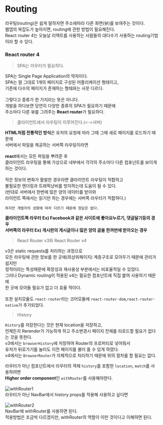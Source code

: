 # Routing
라우팅(routing)은 쉽게 말하자면 주소에따라 다른 화면(뷰)를 보여주는 것이다.<br>
웹앱의 복잡도가 높아지면, routing에 관한 방법이 필요해진다.<br>
React router 4는 오늘날 리액트를 사용하는 사람들의 대다수가 사용하는 routing기법이라 할 수 있다.

### React router 4
> SPA는 라우터가 필요하다.

SPA는 Single Page Application의 약자이다.<br>
SPA는 말 그대로 1개의 페이지로 구성된 어플리케이션 형태이고,<br>
기존에 다수의 페이지가 존재하는 형태와는 사뭇 다르다.<br><br>
그렇다고 종류가 한 가지라는 뜻은 아니다.<br>
개발을 하다보면 당연히 다양한 종류의 SPA가 필요하기 때문에<br>
주소마다 다른 뷰를 그려주는 **React router**가 필요하다.<br>

> 클라이언트에서 라우팅이 이루어진다.(<->서버)

**HTML처럼 전통적인 방식**은 유저의 요청에 따라 그때 그때 새로 페이지를 로드하기 때문에<br>
서버에서 파일을 제공하는 서버쪽 라우팅이라면<br><br>
**react**에서는 모든 파일을 뿌려준 후<br>
클라이언트 라우팅을 통해 가상으로 내부에서 각각의 주소마다 다른 컴포넌트를 보이게 하는 것이다.<br><br>
작은 정보의 변화가 활발한 경우라면 클라이언트 라우팅이 적합하고<br>
불필요한 렌더링과 트래픽낭비를 방지하는데 도움이 될 수 있다.<br>
(반대로 서버에서 한번에 많은 양의 데이터를 받아와<br>
라이언트 쪽에서는 읽기만 하는 경우에는 서버쪽 라우터가 적합하다.)<br>

`하지만 개발자의 성향에 따라 다르기 때문에 정답은 없다.`<br>

**클라이언트쪽 라우터 Ex) Facebook과 같은 사이트에 좋아요누르기, 댓글달기등의 경우<br>
서버쪽의 라우터 Ex) 게시판의 게시글이나 많은 양의 글을 한꺼번에 받아오는 경우**<br>

> React Router v3와 React Router v4

v3은 static requests를 처리하는 과정으로<br>
모든 라우팅에 관한 정보를 한 곳에(최상위페이지) 계층구조로 모아두기 때문에 관리가 쉽지만<br>
정적이라는 특성때문에 확장성과 재사용성 부분에서는 비효율적일 수 있었다. <br>
그러나  Dynamic routing이 적용된 v4는 필요한 컴포넌트에 직접 붙여 사용하기 때문에<br>
한 곳에 모아둘 필요가 없고 더 효율 적이다.<br><br>
또한 설치모듈도 `react-router`라는 코어모듈에 `react-router-dom`,`react-router-native`가 추가되었다.<br>

> History 

`History`를 저장한다는 것은 현재 location을 저장하고,<br>
언제든지 Rerender가 가능하게 하고 주소변경시 페이지 전체를 리로드할 필요가 없다는 것을 뜻한다.<br>
v3에서는 `browserHistory`에 저장하여 Router의 프로퍼티로 넣어줘서<br>
유저가 뒤로가기를 눌러도 이전 페이지를 불러 올 수 있게 하였다.<br>
v4에서는 `BrowserRouter`가 자체적으로 처리하기 때문에 위의 절차를 할 필요는 없다.<br>

라우터가 아닌 컴포넌트에서 라우터의 객체 `history`를 포함한 `location`, `match`를 사용하려면 <br>
**Higher order component**인 `withRouter`를 사용해야한다.<br><br>
![withRouter1](https://github.com/WonjeongPark/whatIThink/blob/master/withRouter1.png?raw=true)
<br>라우터가 아닌 NavBar에서 history props를 적용해 사용하고 싶다면<br><br>
![withRouter2](https://github.com/WonjeongPark/whatIThink/blob/4defdd4107a8fbed179a158a83ff04f15d709b6e/withRouter2.png?raw=true)
<br>NavBar에 withRouter를 사용하면 된다.<br>
적용방법은 조금씩 다르겠지만, withRouter의 역할이 이런 것이다고 이해하면 된다.<br>
